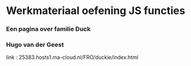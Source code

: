 # Werkmateriaal oefening JS functies
### Een pagina over familie Duck
### Hugo van der Geest

link : 25383.hosts1.ma-cloud.nl/FRO/duckie/index.html
